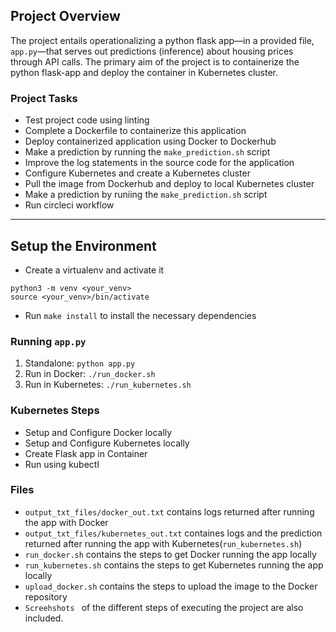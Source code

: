 ## Project Overview

The project entails operationalizing a python flask app—in a provided file, `app.py`—that serves out predictions (inference) about housing prices through API calls. 
The primary aim of the project is to containerize the python flask-app and deploy the container in Kubernetes cluster. 

### Project Tasks

* Test project code using linting
* Complete a Dockerfile to containerize this application
* Deploy containerized application using Docker to Dockerhub 
* Make a prediction by running the `make_prediction.sh` script
* Improve the log statements in the source code for the application
* Configure Kubernetes and create a Kubernetes cluster
* Pull the image from Dockerhub and deploy to local Kubernetes cluster
* Make a prediction by runiing the `make_prediction.sh` script
* Run circleci workflow

---

## Setup the Environment

* Create a virtualenv and activate it

```
python3 -m venv <your_venv>
source <your_venv>/bin/activate
```

* Run `make install` to install the necessary dependencies

### Running `app.py`

1. Standalone:  `python app.py`
2. Run in Docker:  `./run_docker.sh`
3. Run in Kubernetes:  `./run_kubernetes.sh`

### Kubernetes Steps

* Setup and Configure Docker locally
* Setup and Configure Kubernetes locally
* Create Flask app in Container
* Run using kubectl

### Files

* `output_txt_files/docker_out.txt` contains logs returned after running the app with Docker
* `output_txt_files/kubernetes_out.txt` containes logs and the prediction returned after running the app with Kubernetes(`run_kubernetes.sh`)
* `run_docker.sh` contains the steps to get Docker running the app locally
* `run_kubernetes.sh` contains the steps to get Kubernetes running the app locally
* `upload_docker.sh` contains the steps to upload the image to the Docker repository
*  `Screehshots ` of the different steps of executing the project are also included.
